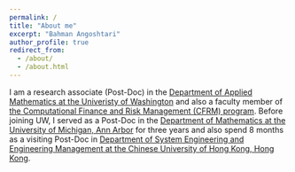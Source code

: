 ```yaml
---
permalink: /
title: "About me" 
excerpt: "Bahman Angoshtari"
author_profile: true
redirect_from: 
  - /about/
  - /about.html
---
```


I am a research associate (Post-Doc) in the [Department of Applied Mathematics at the Univeristy of Washington](https://amath.washington.edu/) and also a faculty member of [the Computational Finance and Risk Management (CFRM) program](https://depts.washington.edu/compfin/). Before joining UW, I served as a Post-Doc in the [Department of Mathematics at the University of Michigan, Ann Arbor](https://lsa.umich.edu/math) for three years and also spend 8 months as a visiting Post-Doc in [Department of System Engineering and Engineering Management at the Chinese University of Hong Kong, Hong Kong](http://www.se.cuhk.edu.hk/).
